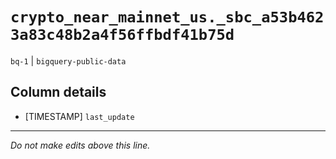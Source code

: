 # `crypto_near_mainnet_us._sbc_a53b4623a83c48b2a4f56ffbdf41b75d`
`bq-1` | `bigquery-public-data`

## Column details
* [TIMESTAMP] `last_update`

-------------------------------------------------------------------------------
*Do not make edits above this line.*
